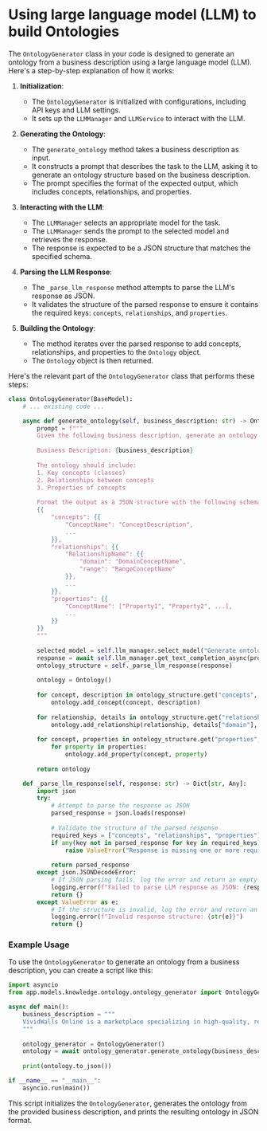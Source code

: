 # Using large language model (LLM) to build Ontologies

The `OntologyGenerator` class in your code is designed to generate an ontology from a business description using a large language model (LLM). Here's a step-by-step explanation of how it works:

1. **Initialization**:
   - The `OntologyGenerator` is initialized with configurations, including API keys and LLM settings.
   - It sets up the `LLMManager` and `LLMService` to interact with the LLM.

2. **Generating the Ontology**:
   - The `generate_ontology` method takes a business description as input.
   - It constructs a prompt that describes the task to the LLM, asking it to generate an ontology structure based on the business description.
   - The prompt specifies the format of the expected output, which includes concepts, relationships, and properties.

3. **Interacting with the LLM**:
   - The `LLMManager` selects an appropriate model for the task.
   - The `LLMManager` sends the prompt to the selected model and retrieves the response.
   - The response is expected to be a JSON structure that matches the specified schema.

4. **Parsing the LLM Response**:
   - The `_parse_llm_response` method attempts to parse the LLM's response as JSON.
   - It validates the structure of the parsed response to ensure it contains the required keys: `concepts`, `relationships`, and `properties`.

5. **Building the Ontology**:
   - The method iterates over the parsed response to add concepts, relationships, and properties to the `Ontology` object.
   - The `Ontology` object is then returned.

Here's the relevant part of the `OntologyGenerator` class that performs these steps:

```python:app/core/models/knowledge/ontology/ontology_generator.py
class OntologyGenerator(BaseModel):
    # ... existing code ...

    async def generate_ontology(self, business_description: str) -> Ontology:
        prompt = f"""
        Given the following business description, generate an ontology structure:
        
        Business Description: {business_description}
        
        The ontology should include:
        1. Key concepts (classes)
        2. Relationships between concepts
        3. Properties of concepts
        
        Format the output as a JSON structure with the following schema:
        {{
            "concepts": {{
                "ConceptName": "ConceptDescription",
                ...
            }},
            "relationships": {{
                "RelationshipName": {{
                    "domain": "DomainConceptName",
                    "range": "RangeConceptName"
                }},
                ...
            }},
            "properties": {{
                "ConceptName": ["Property1", "Property2", ...],
                ...
            }}
        }}
        """
        
        selected_model = self.llm_manager.select_model("Generate ontology from business description", required_capabilities=["multilingual"])
        response = await self.llm_manager.get_text_completion_async(prompt, model=selected_model)
        ontology_structure = self._parse_llm_response(response)
        
        ontology = Ontology()
        
        for concept, description in ontology_structure.get("concepts", {}).items():
            ontology.add_concept(concept, description)
        
        for relationship, details in ontology_structure.get("relationships", {}).items():
            ontology.add_relationship(relationship, details["domain"], details["range"])
        
        for concept, properties in ontology_structure.get("properties", {}).items():
            for property in properties:
                ontology.add_property(concept, property)
        
        return ontology

    def _parse_llm_response(self, response: str) -> Dict[str, Any]:
        import json
        try:
            # Attempt to parse the response as JSON
            parsed_response = json.loads(response)
            
            # Validate the structure of the parsed response
            required_keys = ["concepts", "relationships", "properties"]
            if any(key not in parsed_response for key in required_keys):
                raise ValueError("Response is missing one or more required keys")
            
            return parsed_response
        except json.JSONDecodeError:
            # If JSON parsing fails, log the error and return an empty dictionary
            logging.error(f"Failed to parse LLM response as JSON: {response}")
            return {}
        except ValueError as e:
            # If the structure is invalid, log the error and return an empty dictionary
            logging.error(f"Invalid response structure: {str(e)}")
            return {}
```

### Example Usage

To use the `OntologyGenerator` to generate an ontology from a business description, you can create a script like this:

```python:app/scripts/generate_ontology.py
import asyncio
from app.models.knowledge.ontology.ontology_generator import OntologyGenerator

async def main():
    business_description = """
    VividWalls Online is a marketplace specializing in high-quality, ready-to-hang print-on-demand wall art. Our organization connects artists with art enthusiasts, offering a wide range of customizable art prints for home and office decor.
    """
    
    ontology_generator = OntologyGenerator()
    ontology = await ontology_generator.generate_ontology(business_description)
    
    print(ontology.to_json())

if __name__ == "__main__":
    asyncio.run(main())
```

This script initializes the `OntologyGenerator`, generates the ontology from the provided business description, and prints the resulting ontology in JSON format.